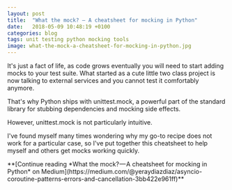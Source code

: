 ```yaml
---
layout: post
title:  "What the mock? — A cheatsheet for mocking in Python"
date:   2018-05-09 10:48:19 +0100
categories: blog
tags: unit testing python mocking tools
image: what-the-mock-a-cheatsheet-for-mocking-in-python.jpg
---
```


It's just a fact of life, as code grows eventually you will need to start adding mocks to your test suite. What started as a cute little two class project is now talking to external services and you cannot test it comfortably anymore.

That's why Python ships with unittest.mock, a powerful part of the standard library for stubbing dependencies and mocking side effects.

However, unittest.mock is not particularly intuitive.

I've found myself many times wondering why my go-to recipe does not work for a particular case, so I've put together this cheatsheet to help myself and others get mocks working quickly.

<div markdown="1" class="medium">
**[Continue reading *What the mock? — A cheatsheet for mocking in Python* on Medium](https://medium.com/@yeraydiazdiaz/asyncio-coroutine-patterns-errors-and-cancellation-3bb422e961ff)**
</div>